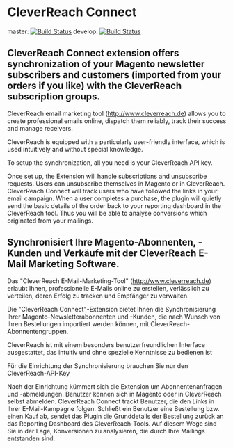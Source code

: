# CleverReach Connect

master: [![Build Status](https://travis-ci.org/conlabz/Conlabz_CrConnect.svg?branch=master)](https://travis-ci.org/conlabz/Conlabz_CrConnect)
develop: [![Build Status](https://travis-ci.org/conlabz/Conlabz_CrConnect.svg?branch=develop)](https://travis-ci.org/conlabz/Conlabz_CrConnect)

## CleverReach Connect extension offers synchronization of your Magento newsletter subscribers and customers (imported from your orders if you like) with the CleverReach subscription groups.

CleverReach email marketing tool (http://www.cleverreach.de) allows you to create professional emails online, dispatch them reliably, track their success and manage receivers. 

CleverReach is equipped with a particularly user-friendly interface, which is used intuitively and without special knowledge.

To setup the synchronization, all you need is your CleverReach API key.

Once set up, the Extension will handle subscriptions and unsubscribe requests. Users can unsubscribe themselves in Magento or in CleverReach. CleverReach Connect will track users who have followed the links in your email campaign. When a user completes a purchase, the plugin will quietly send the basic details of the order back to your reporting dashboard in the CleverReach tool. Thus you will be able to analyse conversions which originated from your mailings.

## Synchronisiert Ihre Magento-Abonnenten, -Kunden und Verkäufe mit der CleverReach E-Mail Marketing Software.

Das "CleverReach E-Mail-Marketing-Tool" (http://www.cleverreach.de) erlaubt Ihnen, professionelle E-Mails online zu erstellen, verlässlich zu verteilen, deren Erfolg zu tracken und Empfänger zu verwalten.

Die "CleverReach Connect"-Extension bietet Ihnen die Synchronisierung Ihrer Magento-Newsletterabonnenten und -Kunden, die nach Wunsch von Ihren Bestellungen importiert werden können, mit CleverReach-Abonnentengruppen.

CleverReach ist mit einem besonders benutzerfreundlichen Interface ausgestattet, das intuitiv und ohne spezielle Kenntnisse zu bedienen ist

Für die Einrichtung der Synchronisierung brauchen Sie nur den CleverReach-API-Key

Nach der Einrichtung kümmert sich die Extension um Abonnentenanfragen und -abmeldungen. Benutzer können sich in Magento oder in CleverReach selbst abmelden. CleverReach Connect trackt Benutzer, die den Links in Ihrer E-Mail-Kampagne folgen. Schließt ein Benutzer eine Bestellung bzw. einen Kauf ab, sendet das Plugin die Grunddetails der Bestellung zurück an das Reporting Dashboard des CleverReach-Tools. Auf diesem Wege sind Sie in der Lage, Konversionen zu analysieren, die durch Ihre Mailings entstanden sind.
